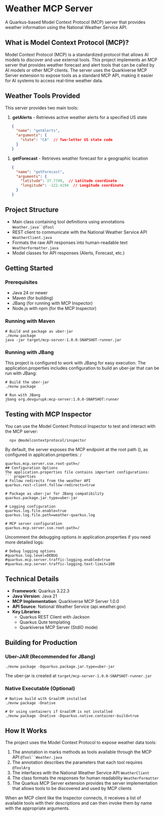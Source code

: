 # Weather MCP Server
A Quarkus-based Model Context Protocol (MCP) server that provides weather information using the National Weather Service API.
## What is Model Context Protocol (MCP)?
Model Context Protocol (MCP) is a standardized protocol that allows AI models to discover and use external tools. This project implements an MCP server that provides weather forecast and alert tools that can be called by AI models or other MCP clients.
The server uses the Quarkiverse MCP Server extension to expose tools as a standard MCP API, making it easier for AI systems to access real-time weather data.
## Weather Tools Provided
This server provides two main tools:
1. **getAlerts** - Retrieves active weather alerts for a specified US state
``` json
   {
     "name": "getAlerts",
     "arguments": {
       "state": "CA"  // Two-letter US state code
     }
   }
```
1. **getForecast** - Retrieves weather forecast for a geographic location
``` json
   {
     "name": "getForecast",
     "arguments": {
       "latitude": 37.7749,  // Latitude coordinate
       "longitude": -122.4194  // Longitude coordinate
     }
   }
```
## Project Structure
- Main class containing tool definitions using annotations `Weather.java``@Tool`
- REST client to communicate with the National Weather Service API `WeatherClient.java`
- Formats the raw API responses into human-readable text `WeatherFormatter.java`
- Model classes for API responses (Alerts, Forecast, etc.)

## Getting Started
### Prerequisites
- Java 24 or newer
- Maven (for building)
- JBang (for running with MCP Inspector)
- Node.js with npm (for the MCP Inspector)

### Running with Maven
``` shell
# Build and package as uber-jar
./mvnw package
java -jar target/mcp-server-1.0.0-SNAPSHOT-runner.jar
```
### Running with JBang
This project is configured to work with JBang for easy execution. The application.properties includes configuration to build an uber-jar that can be run with JBang:
``` shell
# Build the uber-jar
./mvnw package

# Run with JBang
jbang org.devgurupk:mcp-server:1.0.0-SNAPSHOT:runner
```
## Testing with MCP Inspector
You can use the Model Context Protocol Inspector to test and interact with the MCP server:
``` shell
  npx @modelcontextprotocol/inspector
```

By default, the server exposes the MCP endpoint at the root path (), as configured in application.properties: `/`
``` properties
quarkus.mcp.server.sse.root-path=/
## Configuration Options
The application.properties file contains important configurations:
``` properties
# Follow redirects from the weather API
quarkus.rest-client.follow-redirects=true

# Package as uber-jar for JBang compatibility
quarkus.package.jar.type=uber-jar

# Logging configuration
quarkus.log.file.enable=true
quarkus.log.file.path=weather-quarkus.log

# MCP server configuration
quarkus.mcp.server.sse.root-path=/
```
Uncomment the debugging options in application.properties if you need more detailed logs:
``` properties
# Debug logging options
#quarkus.log.level=DEBUG
#quarkus.mcp.server.traffic-logging.enabled=true
#quarkus.mcp.server.traffic-logging.text-limit=100
```
## Technical Details
- **Framework**: Quarkus 3.22.3
- **Java Version**: Java 21
- **MCP Implementation**: Quarkiverse MCP Server 1.0.0
- **API Source**: National Weather Service (api.weather.gov)
- **Key Libraries**:
    - Quarkus REST Client with Jackson
    - Quarkus Qute templating
    - Quarkiverse MCP Server (StdIO mode)

## Building for Production
### Uber-JAR (Recommended for JBang)
``` shell
./mvnw package -Dquarkus.package.jar.type=uber-jar
```
The uber-jar is created at `target/mcp-server-1.0.0-SNAPSHOT-runner.jar`
### Native Executable (Optional)
``` shell
# Native build with GraalVM installed
./mvnw package -Dnative

# Or using containers if GraalVM is not installed
./mvnw package -Dnative -Dquarkus.native.container-build=true
```
## How It Works
The project uses the Model Context Protocol to expose weather data tools:
1. The annotation in marks methods as tools available through the MCP API `@Tool``Weather.java`
2. The annotation describes the parameters that each tool requires `@ToolArg`
3. The interfaces with the National Weather Service API `WeatherClient`
4. The class formats the responses for human readability `WeatherFormatter`
5. The Quarkus MCP Server extension provides the server implementation that allows tools to be discovered and used by MCP clients

When an MCP client like the Inspector connects, it receives a list of available tools with their descriptions and can then invoke them by name with the appropriate arguments.

